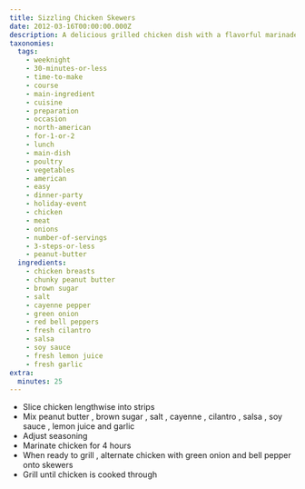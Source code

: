 ```yaml
---
title: Sizzling Chicken Skewers
date: 2012-03-16T00:00:00.000Z
description: A delicious grilled chicken dish with a flavorful marinade.
taxonomies:
  tags:
    - weeknight
    - 30-minutes-or-less
    - time-to-make
    - course
    - main-ingredient
    - cuisine
    - preparation
    - occasion
    - north-american
    - for-1-or-2
    - lunch
    - main-dish
    - poultry
    - vegetables
    - american
    - easy
    - dinner-party
    - holiday-event
    - chicken
    - meat
    - onions
    - number-of-servings
    - 3-steps-or-less
    - peanut-butter
  ingredients:
    - chicken breasts
    - chunky peanut butter
    - brown sugar
    - salt
    - cayenne pepper
    - green onion
    - red bell peppers
    - fresh cilantro
    - salsa
    - soy sauce
    - fresh lemon juice
    - fresh garlic
extra:
  minutes: 25
---
```

 - Slice chicken lengthwise into strips
 - Mix peanut butter , brown sugar , salt , cayenne , cilantro , salsa , soy sauce , lemon juice and garlic
 - Adjust seasoning
 - Marinate chicken for 4 hours
 - When ready to grill , alternate chicken with green onion and bell pepper onto skewers
 - Grill until chicken is cooked through
